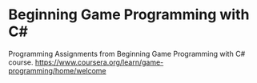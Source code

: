 # Beginning Game Programming with C#

Programming Assignments from Beginning Game Programming with C# course.
https://www.coursera.org/learn/game-programming/home/welcome
